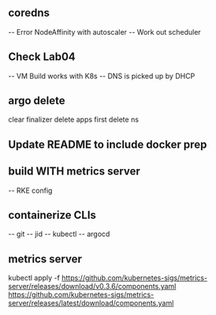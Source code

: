 
## coredns
-- Error NodeAffinity with autoscaler
-- Work out scheduler

## Check Lab04
-- VM Build works with K8s
-- DNS is picked up by DHCP

## argo delete
clear finalizer
delete apps first
delete ns

## Update README to include docker prep

## build WITH metrics server
-- RKE config

## containerize CLIs
-- git
-- jid
-- kubectl
-- argocd

## metrics server
kubectl apply -f https://github.com/kubernetes-sigs/metrics-server/releases/download/v0.3.6/components.yaml
https://github.com/kubernetes-sigs/metrics-server/releases/latest/download/components.yaml

